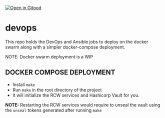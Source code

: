 [![Open in Gitpod](https://gitpod.io/button/open-in-gitpod.svg)](https://gitpod.io/#https://github.com/SamagraX-RCW/devops)

# devops
This repo holds the DevOps and Ansible jobs to deploy on the docker swarm along with a simpler docker-compose deployment. 

NOTE: Docker swarm deployment is a WIP 

DOCKER COMPOSE DEPLOYMENT  
-------------------------

- Install `make`
- Run `make` in the root directory of the project
- It will initialize the RCW services and Hashicorp Vault for you. 

**NOTE:** Restarting the RCW services would require to unseal the vault using the `unseal` tokens generated after
running `make`
